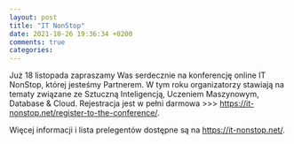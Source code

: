 ```yaml
---
layout: post
title: "IT NonStop"
date: 2021-10-26 19:36:34 +0200
comments: true
categories: 
---
```


Już 18 listopada zapraszamy Was serdecznie na konferencję online IT NonStop, której jesteśmy Partnerem. W tym roku organizatorzy stawiają na tematy związane ze Sztuczną Inteligencją, Uczeniem Maszynowym, Database & Cloud. Rejestracja jest w pełni darmowa >>> https://it-nonstop.net/register-to-the-conference/. 

Więcej informacji i lista prelegentów dostępne są na  https://it-nonstop.net/.